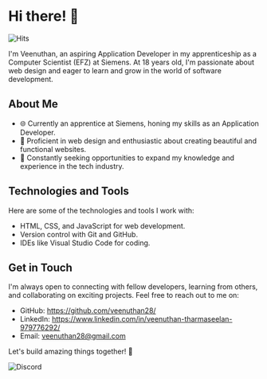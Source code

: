 # Hi there! 👋

![Hits](https://hits-app.vercel.app/hits?url=https://github.com/veenuthan28)

I'm Veenuthan, an aspiring Application Developer in my apprenticeship as a Computer Scientist (EFZ) at Siemens. At 18 years old, I'm passionate about web design and eager to learn and grow in the world of software development.

## About Me

- 🌐 Currently an apprentice at Siemens, honing my skills as an Application Developer.
- 🔧 Proficient in web design and enthusiastic about creating beautiful and functional websites.
- 🚀 Constantly seeking opportunities to expand my knowledge and experience in the tech industry.

## Technologies and Tools

Here are some of the technologies and tools I work with:

- HTML, CSS, and JavaScript for web development.
- Version control with Git and GitHub.
- IDEs like Visual Studio Code for coding.

## Get in Touch

I'm always open to connecting with fellow developers, learning from others, and collaborating on exciting projects. Feel free to reach out to me on:

- GitHub: https://github.com/veenuthan28/
- LinkedIn: https://www.linkedin.com/in/veenuthan-tharmaseelan-979776292/
- Email: veenuthan28@gmail.com

Let's build amazing things together! 🚀

![Discord](https://lanyard.cnrad.dev/api/801534844135538740)

